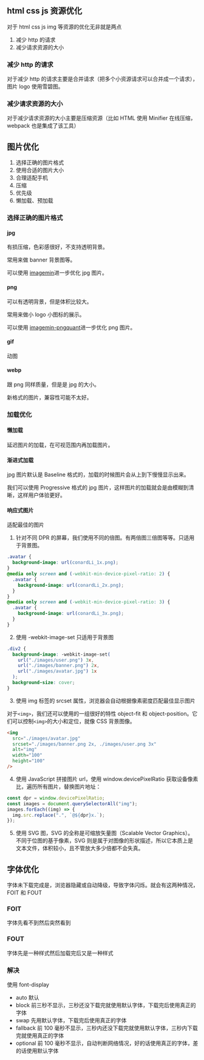 ## html css js 资源优化

对于 html css js img 等资源的优化无非就是两点

1. 减少 http 的请求
2. 减少请求资源的大小

### 减少 http 的请求

对于减少 http 的请求主要是合并请求（把多个小资源请求可以合并成一个请求），图片 logo 使用雪碧图。

### 减少请求资源的大小

对于减少请求资源的大小主要是压缩资源（比如 HTML 使用 Minifier 在线压缩，webpack 也是集成了该工具）

## 图片优化

1. 选择正确的图片格式
2. 使用合适的图片大小
3. 合理适配手机
4. 压缩
5. 优先级
6. 懒加载、预加载

### 选择正确的图片格式

#### jpg

有损压缩，色彩感很好，不支持透明背景。

常用来做 banner 背景图等。

可以使用 [imagemin](https://github.com/imagemin/imagemin)进一步优化 jpg 图片。

#### png

可以有透明背景，但是体积比较大。

常用来做小 logo 小图标的展示。

可以使用 [imagemin-pngquant](https://github.com/imagemin/imagemin-pngquant)进一步优化 png 图片。

#### gif

动图

#### webp

跟 png 同样质量，但是是 jpg 的大小。

新格式的图片，兼容性可能不太好。

### 加载优化

#### 懒加载

延迟图片的加载，在可视范围内再加载图片。

#### 渐进式加载

jpg 图片默认是 Baseline 格式的，加载的时候图片会从上到下慢慢显示出来。

我们可以使用 Progressive 格式的 jpg 图片，这样图片的加载就会是由模糊到清晰，这样用户体验更好。

#### 响应式图片

适配最佳的图片

1. 针对不同 DPR 的屏幕，我们使用不同的倍图。有两倍图三倍图等等。只适用于背景图。

```css
.avatar {
  background-image: url(conardLi_1x.png);
}
@media only screen and (-webkit-min-device-pixel-ratio: 2) {
  .avatar {
    background-image: url(conardLi_2x.png);
  }
}
@media only screen and (-webkit-min-device-pixel-ratio: 3) {
  .avatar {
    background-image: url(conardLi_3x.png);
  }
}
```

2. 使用 -webkit-image-set 只适用于背景图

```css
.div2 {
  background-image: -webkit-image-set(
    url("./images/user.png") 3x,
    url("./images/banner.png") 2x,
    url("./images/avatar.jpg") 1x
  );
  background-size: cover;
}
```

3. 使用 img 标签的 srcset 属性，浏览器会自动根据像素密度匹配最佳显示图片

对于`<img>`，我们还可以使用的一组很好的特性 object-fit 和 object-position。它们可以控制`<img>`的大小和定位，就像 CSS 背景图像。

```html
<img
  src="./images/avatar.jpg"
  srcset="./images/banner.png 2x, ./images/user.png 3x"
  alt="img"
  width="100"
  height="100"
/>
```

4. 使用 JavaScript 拼接图片 url，使用 window.devicePixelRatio 获取设备像素比，遍历所有图片，替换图片地址：

```js
const dpr = window.devicePixelRatio;
const images = document.querySelectorAll("img");
images.forEach((img) => {
  img.src.replace(".", `@${dpr}x.`);
});
```

5. 使用 SVG 图，SVG 的全称是可缩放矢量图（Scalable Vector Graphics）。不同于位图的基于像素，SVG 则是属于对图像的形状描述，所以它本质上是文本文件，体积较小，且不管放大多少倍都不会失真。

## 字体优化

字体未下载完成是，浏览器隐藏或自动降级，导致字体闪烁。就会有这两种情况，FOIT 和 FOUT

### FOIT

字体先看不到然后突然看到

### FOUT

字体先是一种样式然后加载完后又是一种样式

### 解决

使用 font-display

- auto 默认
- block 前三秒不显示，三秒还没下载完就使用默认字体，下载完后使用真正的字体
- swap 先用默认字体，下载完后使用真正的字体
- fallback 前 100 毫秒不显示，三秒内还没下载完就使用默认字体，三秒内下载完就使用真正的字体
- optional 前 100 毫秒不显示，自动判断网络情况，好的话使用真正的字体，差的话使用默认字体
